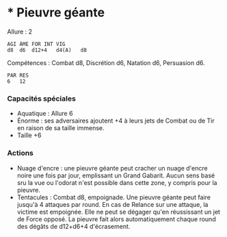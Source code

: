 # * Pieuvre géante

Allure : 2

	AGI	ÂME	FOR	INT	VIG
	d8	d6	d12+4	d4(A)	d8

Compétences : Combat d8, Discrétion d6, Natation d6, Persuasion d6.

	PAR	RES
	6	12

### Capacités spéciales
- Aquatique : Allure 6
- Énorme : ses adversaires ajoutent +4 à leurs jets de Combat ou de Tir en raison de sa taille immense.
- Taille +6

### Actions
- Nuage d'encre : une pieuvre géante peut cracher un nuage d'encre noire une fois par jour, emplissant un Grand Gabarit. Aucun sens basé sru la vue ou l'odorat n'est possible dans cette zone, y compris pour la pieuvre.
- Tentacules : Combat d8, empoignade. Une pieuvre géante peut faire jusqu'à 4 attaques par round. En cas de Relance sur une attaque, la victime est empoignée. Elle ne peut se dégager qu'en réussissant un jet de Force opposé. La pieuvre fait alors automatiquement chaque round des dégâts de d12+d6+4 d'écrasement.
